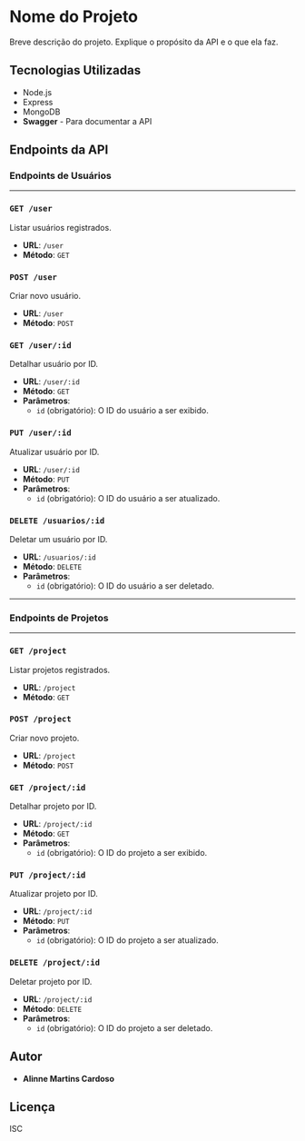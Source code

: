 # Nome do Projeto

Breve descrição do projeto. Explique o propósito da API e o que ela faz.

## Tecnologias Utilizadas

- Node.js
- Express
- MongoDB
- **Swagger** - Para documentar a API

## Endpoints da API

### Endpoints de Usuários

---

### `GET /user`

Listar usuários registrados.

- **URL**: `/user`
- **Método**: `GET`

### `POST /user`

Criar novo usuário.

- **URL**: `/user`
- **Método**: `POST`

### `GET /user/:id`

Detalhar usuário por ID.

- **URL**: `/user/:id`
- **Método**: `GET`
- **Parâmetros**:
  - `id` (obrigatório): O ID do usuário a ser exibido.

### `PUT /user/:id`

Atualizar usuário por ID.

- **URL**: `/user/:id`
- **Método**: `PUT`
- **Parâmetros**:
  - `id` (obrigatório): O ID do usuário a ser atualizado.

### `DELETE /usuarios/:id`

Deletar um usuário por ID.

- **URL**: `/usuarios/:id`
- **Método**: `DELETE`
- **Parâmetros**:
  - `id` (obrigatório): O ID do usuário a ser deletado.

---

### Endpoints de Projetos

---

### `GET /project`

Listar projetos registrados.

- **URL**: `/project`
- **Método**: `GET`

### `POST /project`

Criar novo projeto.

- **URL**: `/project`
- **Método**: `POST`

### `GET /project/:id`

Detalhar projeto por ID.

- **URL**: `/project/:id`
- **Método**: `GET`
- **Parâmetros**:
  - `id` (obrigatório): O ID do projeto a ser exibido.

### `PUT /project/:id`

Atualizar projeto por ID.

- **URL**: `/project/:id`
- **Método**: `PUT`
- **Parâmetros**:
  - `id` (obrigatório): O ID do projeto a ser atualizado.

### `DELETE /project/:id`

Deletar projeto por ID.

- **URL**: `/project/:id`
- **Método**: `DELETE`
- **Parâmetros**:
  - `id` (obrigatório): O ID do projeto a ser deletado.

## Autor

- **Alinne Martins Cardoso**

## Licença

ISC
